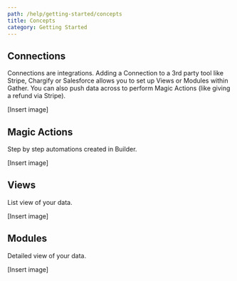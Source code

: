```yaml
---
path: /help/getting-started/concepts
title: Concepts
category: Getting Started
---
```

## Connections

Connections are integrations. Adding a Connection to a 3rd party tool like Stripe, Chargify or Salesforce allows you to set up Views or Modules within Gather. You can also push data across to perform Magic Actions (like giving a refund via Stripe).

\[Insert image]

## Magic Actions

Step by step automations created in Builder. 

\[Insert image]

## Views

List view of your data.

\[Insert image]

## Modules

Detailed view of your data.

\[Insert image]

